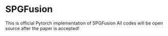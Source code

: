 # SPGFusion
This is official Pytorch implementation of SPGFusion
All codes will be open source after the paper is accepted!
